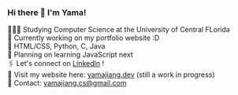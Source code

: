 ### Hi there 👋 I'm Yama! 

👩🏻‍💻 Studying Computer Science at the University of Central FLorida <br/>
🔭 Currently working on my portfolio website :D<br/>
🌷 HTML/CSS, Python, C, Java <br/>
🌱 Planning on learning JavaScript next <br/>
🖇 Let's connect on [LinkedIn](https://linkedin.com/in/yamajiang) ! <br/>
🔗 Visit my website here: [yamajiang.dev](https://yamajiang.dev) (still a work in progress)<br/>
💌 Contact: yamajiang.cs@gmail.com <br/>


